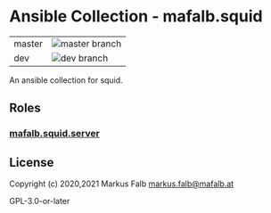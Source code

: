 # Ansible Collection - mafalb.squid

|||
|---|---|
|master|![master branch](https://github.com/mafalb/ansible-collection-squid/workflows/CI/badge.svg?branch=master)|
|dev|![dev branch](https://github.com/mafalb/ansible-collection-squid/workflows/CI/badge.svg?branch=dev)|

An ansible collection for squid.

## Roles

### [mafalb.squid.server](roles/server/README.md)

## License

Copyright (c) 2020,2021 Markus Falb <markus.falb@mafalb.at>

GPL-3.0-or-later
